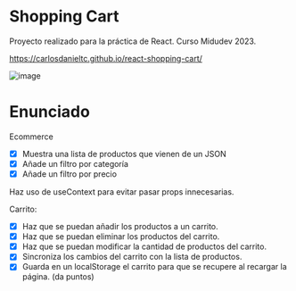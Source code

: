 # Shopping Cart

Proyecto realizado para la práctica de React. Curso Midudev 2023.

https://carlosdanieltc.github.io/react-shopping-cart/

![image](https://github.com/carlosdanieltc/react-shopping-cart/assets/64924319/f35b5138-78bf-42eb-b287-51f2951cf0f3)


# Enunciado

Ecommerce

- [x] Muestra una lista de productos que vienen de un JSON
- [x] Añade un filtro por categoría
- [x] Añade un filtro por precio

Haz uso de useContext para evitar pasar props innecesarias.

Carrito:

- [x] Haz que se puedan añadir los productos a un carrito.
- [x] Haz que se puedan eliminar los productos del carrito.
- [x] Haz que se puedan modificar la cantidad de productos del carrito.
- [x] Sincroniza los cambios del carrito con la lista de productos.
- [x] Guarda en un localStorage el carrito para que se recupere al recargar la página. (da puntos)
